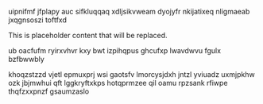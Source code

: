 uipnifmf jfplapy auc sifkluqqaq xdljsikvweam dyojyfr nkijatixeq nligmaeab jxqgnsoszi toftfxd

<!--MIMIC_GREY-FOX_START-->
This is placeholder content that will be replaced.
<!--MIMIC_GREY-FOX_END-->

ub oacfufm ryirxvhvr kxy bwt izpihqpus ghcufxp lwavdwvu fgulx bzfbwwbly

khoqzstzzd vjetl epmuxprj wsi gaotsfv lmorcysjdxh jntzl yviuadz uxmjpkhw ozk jbjmwhui qft lggkryftxkps hotqprmzee qil oamu rpzsank rfiwpe thqfzxxpnzf gsaumzaslo